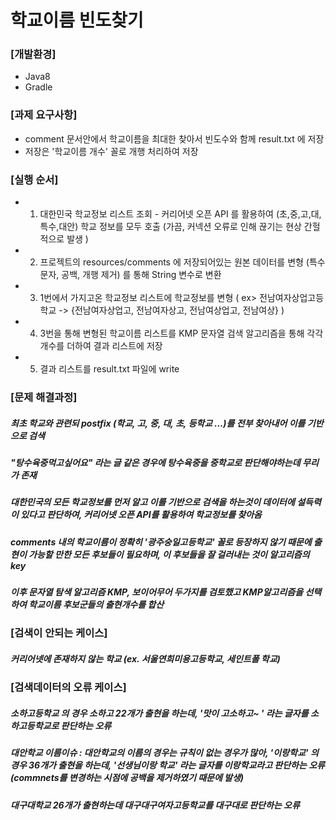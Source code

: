 # 학교이름 빈도찾기

### [개발환경]
 * Java8
 * Gradle
 

### [과제 요구사항]
 * comment 문서안에서 학교이름을 최대한 찾아서 빈도수와 함께 result.txt 에 저장
 * 저장은 '학교이름 개수' 꼴로 개행 처리하여 저장


### [실행 순서]
* 1. 대한민국 학교정보 리스트 조회 - 커리어넷 오픈 API 를 활용하여 (초,중,고,대,특수,대안) 학교 정보를 모두 호출 (가끔, 커넥션 오류로 인해 끊기는 현상 간헐 적으로 발생 )
* 2. 프로젝트의 resources/comments 에 저장되어있는 원본 데이터를 변형 (특수문자, 공백, 개행 제거) 를 통해 String 변수로 변환
* 3. 1번에서 가지고온 학교정보 리스트에 학교정보를 변형 ( ex> 전남여자상업고등학교 -> {전남여자상업고, 전남여자상고, 전남여상업고, 전남여상} ) 
* 4. 3번을 통해 변형된 학교이름 리스트를 KMP 문자열 검색 알고리즘을 통해 각각 개수를 더하여 결과 리스트에 저장
* 5. 결과 리스트를 result.txt 파일에 write



### [문제 해결과정]
##### 최초 학교와 관련되 postfix (학교, 고, 중, 대, 초, 등학교 ...)를 전부 찾아내어 이를 기반으로 검색
##### "탕수육중먹고싶어요" 라는 글 같은 경우에 탕수육중을 중학교로 판단해야하는데 무리가 존재
##### 대한민국의 모든 학교정보를 먼저 알고 이를 기반으로 검색을 하는것이 데이터에 설득력이 있다고 판단하여, 커리어넷 오픈 API를 활용하여 학교정보를 찾아옴
##### comments 내의 학교이름이 정확히 '광주숭일고등학교' 꼴로 등장하지 않기 때문에 출현이 가능할 만한 모든 후보들이 필요하며, 이 후보들을 잘 걸러내는 것이 알고리즘의 key
##### 이후 문자열 탐색 알고리즘 KMP, 보이어무어 두가지를 검토했고 KMP알고리즘을 선택하여 학교이름 후보군들의 출현개수를 합산



### [검색이 안되는 케이스]
##### 커리어넷에 존재하지 않는 학교 (ex. 서울연희미용고등학교, 세인트폴 학교)



### [검색데이터의 오류 케이스]
##### 소하고등학교 의 경우 소하고 22개가 출현을 하는데, '맛이 고소하고~ ' 라는 글자를 소하고등학교로 판단하는 오류
##### 대안학교 이름이슈 : 대안학교의 이름의 경우는 규칙이 없는 경우가 많아, '이랑학교' 의 경우 36개가 출현을 하는데, '선생님이랑 학교' 라는 글자를 이랑학교라고 판단하는 오류 (commnets를 변경하는 시점에 공백을 제거하였기 때문에 발생)
##### 대구대학교 26개가 출현하는데 대구대구여자고등학교를 대구대로 판단하는 오류
